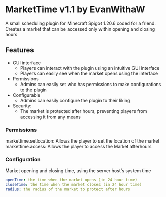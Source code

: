 # MarketTime v1.1 by EvanWithaW

A small scheduling plugin for Minecraft Spigot 1.20.6 coded for a friend.
Creates a market that can be accessed only within opening and closing hours

## Features

- GUI interface
  - Players can interact with the plugin using an intuitive GUI interface
  - Players can easily see when the market opens using the interface
- Permissions
  - Admins can easily set who has permissions to make configurations to the plugin
- Configurable
  - Admins can easily configure the plugin to their liking
- Security:
    - The market is protected after hours, preventing players from accessing it from any means



### Permissions

markettime.setlocation: Allows the player to set the location of the market
markettime.access: Allows the player to access the Market afterhours

### Configuration

Market opening and closing time, using the server host's system time
```yaml
openTime: the time when the market opens (in 24 hour time)
closeTime: the time when the market closes (in 24 hour time)
radius: the radius of the market to protect after hours
```